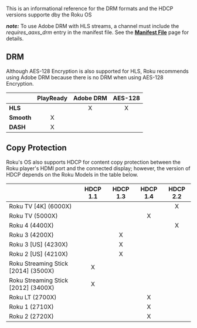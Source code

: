 This is an informational reference for the DRM formats and the HDCP versions supporte dby the Roku OS

_<strong>note:</strong>_ To use Adobe DRM with HLS streams, a channel must include the _requires&lowbar;aaxs&lowbar;drm_ entry in the manifest file. See the <a href="https://sdkdocs.roku.com/display/sdkdoc/Manifest+File#ManifestFile-ManifestDRMAttributes"><b>Manifest File</b></a> page for details.

<h2>DRM</h2>
Although AES-128 Encryption is also supported for HLS, Roku recommends using Adobe DRM because there is no DRM when using AES-128 Encryption.
<table class="confluenceTable tablesorter tablesorter-default"><thead><tr class="tablesorter-headerRow"><th class="confluenceTh sortableHeader" data-column="0" tabindex="0" unselectable="on"><div class="tablesorter-header-inner">&nbsp;</div></th><th class="confluenceTh sortableHeader" data-column="1" tabindex="0" unselectable="on"><div class="tablesorter-header-inner">PlayReady</div></th><th class="confluenceTh sortableHeader" data-column="2" tabindex="0" unselectable="on"><div class="tablesorter-header-inner">Adobe DRM</div></th><th class="confluenceTh sortableHeader" data-column="3" tabindex="0" unselectable="on"><div class="tablesorter-header-inner">AES-128</div></th></tr></thead><tbody><tr><td class="confluenceTd"><strong>HLS</strong></td><td class="confluenceTd">&nbsp;</td><td style="text-align: center;" class="confluenceTd">X</td><td style="text-align: center;" class="confluenceTd">X</td></tr><tr><td class="confluenceTd"><strong>Smooth</strong></td><td style="text-align: center;" class="confluenceTd">X</td><td class="confluenceTd">&nbsp;</td><td class="confluenceTd">&nbsp;</td></tr><tr><td colspan="1" class="confluenceTd"><strong>DASH</strong></td><td colspan="1" style="text-align: center;" class="confluenceTd">X</td><td colspan="1" class="confluenceTd">&nbsp;</td><td colspan="1" class="confluenceTd">&nbsp;</td></tr></tbody></table>

<h2>Copy Protection</h2>
Roku's OS also supports HDCP for content copy protection between the Roku player's HDMI port and the connected display; however, the version of HDCP depends on the Roku Models in the table below.
<table class="confluenceTable tablesorter tablesorter-default"><thead><tr class="tablesorter-headerRow"><th class="confluenceTh sortableHeader" data-column="0" tabindex="0" unselectable="on"><div class="tablesorter-header-inner">&nbsp;</div></th><th class="confluenceTh sortableHeader" data-column="1" tabindex="0" unselectable="on"><div class="tablesorter-header-inner">HDCP 1.1</div></th><th class="confluenceTh sortableHeader" data-column="2" tabindex="0" unselectable="on"><div class="tablesorter-header-inner">HDCP 1.3</div></th><th class="confluenceTh sortableHeader" data-column="3" tabindex="0" unselectable="on"><div class="tablesorter-header-inner">HDCP 1.4</div></th><th colspan="1" class="confluenceTh sortableHeader" data-column="4" tabindex="0" unselectable="on"><div class="tablesorter-header-inner">HDCP 2.2</div></th></tr></thead><tbody><tr><td colspan="1" class="confluenceTd">Roku TV [4K] (6000X)</td><td colspan="1" class="confluenceTd">&nbsp;</td><td colspan="1" class="confluenceTd">&nbsp;</td><td colspan="1" style="text-align: center;" class="confluenceTd">&nbsp;</td><td colspan="1" style="text-align: center;" class="confluenceTd">X</td></tr><tr><td colspan="1" class="confluenceTd">Roku TV (5000X)</td><td colspan="1" class="confluenceTd">&nbsp;</td><td colspan="1" class="confluenceTd">&nbsp;</td><td colspan="1" style="text-align: center;" class="confluenceTd">X</td><td colspan="1" class="confluenceTd">&nbsp;</td></tr><tr><td colspan="1" class="confluenceTd">Roku 4 (4400X)</td><td colspan="1" class="confluenceTd">&nbsp;</td><td colspan="1" class="confluenceTd">&nbsp;</td><td colspan="1" class="confluenceTd">&nbsp;</td><td colspan="1" style="text-align: center;" class="confluenceTd">X</td></tr><tr><td colspan="1" class="confluenceTd">Roku 3 (4200X)</td><td colspan="1" class="confluenceTd">&nbsp;</td><td colspan="1" style="text-align: center;" class="confluenceTd">X</td><td colspan="1" class="confluenceTd">&nbsp;</td><td colspan="1" class="confluenceTd">&nbsp;</td></tr><tr><td colspan="1" class="confluenceTd">Roku 3 [US] (4230X)</td><td colspan="1" class="confluenceTd">&nbsp;</td><td colspan="1" style="text-align: center;" class="confluenceTd">X</td><td colspan="1" class="confluenceTd">&nbsp;</td><td colspan="1" class="confluenceTd">&nbsp;</td></tr><tr><td colspan="1" class="confluenceTd">Roku 2 [US] (4210X)</td><td colspan="1" class="confluenceTd">&nbsp;</td><td colspan="1" style="text-align: center;" class="confluenceTd">X</td><td colspan="1" class="confluenceTd">&nbsp;</td><td colspan="1" class="confluenceTd">&nbsp;</td></tr><tr><td colspan="1" class="confluenceTd">Roku Streaming Stick [2014] (3500X)</td><td colspan="1" style="text-align: center;" class="confluenceTd">X</td><td colspan="1" class="confluenceTd">&nbsp;</td><td colspan="1" class="confluenceTd">&nbsp;</td><td colspan="1" class="confluenceTd">&nbsp;</td></tr><tr><td colspan="1" class="confluenceTd">Roku Streaming Stick [2012] (3400X)</td><td colspan="1" style="text-align: center;" class="confluenceTd">X</td><td colspan="1" class="confluenceTd">&nbsp;</td><td colspan="1" class="confluenceTd">&nbsp;</td><td colspan="1" class="confluenceTd">&nbsp;</td></tr><tr><td class="confluenceTd">Roku LT (2700X)</td><td class="confluenceTd">&nbsp;</td><td class="confluenceTd">&nbsp;</td><td style="text-align: center;" class="confluenceTd">X</td><td colspan="1" class="confluenceTd">&nbsp;</td></tr><tr><td class="confluenceTd">Roku 1 (2710X)</td><td class="confluenceTd">&nbsp;</td><td class="confluenceTd">&nbsp;</td><td style="text-align: center;" class="confluenceTd">X</td><td colspan="1" class="confluenceTd">&nbsp;</td></tr><tr><td colspan="1" class="confluenceTd">Roku 2 (2720X)</td><td colspan="1" class="confluenceTd">&nbsp;</td><td colspan="1" class="confluenceTd">&nbsp;</td><td colspan="1" style="text-align: center;" class="confluenceTd">X</td><td colspan="1" class="confluenceTd">&nbsp;</td></tr></tbody></table>